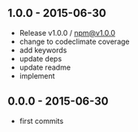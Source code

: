 

## 1.0.0 - 2015-06-30
- Release v1.0.0 / npm@v1.0.0
- change to codeclimate coverage
- add keywords
- update deps
- update readme
- implement

## 0.0.0 - 2015-06-30
- first commits